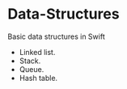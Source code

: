 Data-Structures
===============

Basic data structures in Swift
- Linked list.
- Stack.
- Queue.
- Hash table.
